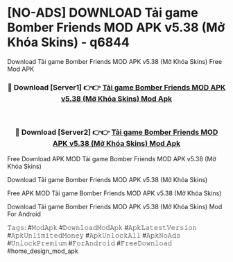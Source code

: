 # [NO-ADS] DOWNLOAD Tải game Bomber Friends MOD APK v5.38 (Mở Khóa Skins) - q6844
Download Tải game Bomber Friends MOD APK v5.38 (Mở Khóa Skins) Free Mod APK

<div align="center">
<h3>🔴 Download [Server1] 👉👉 <a href="https://apk-comot.site?title=Tải_game_Bomber_Friends_MOD_APK_v5.38_(Mở_Khóa_Skins)">Tải game Bomber Friends MOD APK v5.38 (Mở Khóa Skins) Mod Apk</a></h3><br>

<h3>🔴 Download [Server2] 👉👉 <a href="https://apk-comot.site?title=Tải_game_Bomber_Friends_MOD_APK_v5.38_(Mở_Khóa_Skins)">Tải game Bomber Friends MOD APK v5.38 (Mở Khóa Skins) Mod Apk</a></h3>
</div>


Free Download APK MOD Tải game Bomber Friends MOD APK v5.38 (Mở Khóa Skins)

Download Tải game Bomber Friends MOD APK v5.38 (Mở Khóa Skins) 

Free APK MOD Tải game Bomber Friends MOD APK v5.38 (Mở Khóa Skins) 

Download Tải game Bomber Friends MOD APK v5.38 (Mở Khóa Skins) Mod For Android

𝚃𝚊𝚐𝚜: #𝙼𝚘𝚍𝙰𝚙𝚔 #𝙳𝚘𝚠𝚗𝚕𝚘𝚊𝚍𝙼𝚘𝚍𝙰𝚙𝚔 #𝙰𝚙𝚔𝙻𝚊𝚝𝚎𝚜𝚝𝚅𝚎𝚛𝚜𝚒𝚘𝚗 #𝙰𝚙𝚔𝚄𝚗𝚕𝚒𝚖𝚒𝚝𝚎𝚍𝙼𝚘𝚗𝚎𝚢 #𝙰𝚙𝚔𝚄𝚗𝚕𝚘𝚌𝚔𝙰𝚕𝚕 #𝙰𝚙𝚔𝙽𝚘𝙰𝚍𝚜 #𝚄𝚗𝚕𝚘𝚌𝚔𝙿𝚛𝚎𝚖𝚒𝚞𝚖 #𝙵𝚘𝚛𝙰𝚗𝚍𝚛𝚘𝚒𝚍 #𝙵𝚛𝚎𝚎𝙳𝚘𝚠𝚗𝚕𝚘𝚊𝚍 #home_design_mod_apk